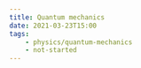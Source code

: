 ```yaml
---
title: Quantum mechanics
date: 2021-03-23T15:00
tags:
    - physics/quantum-mechanics
    - not-started
---
```


